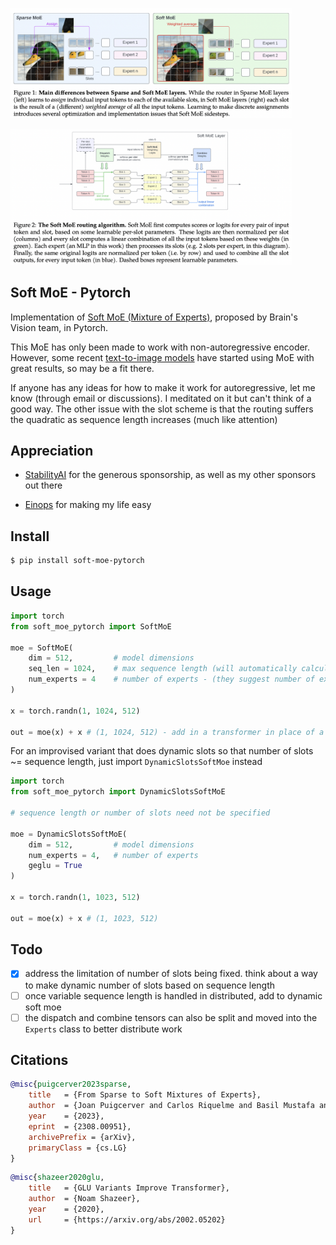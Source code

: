 <img src="./soft-moe.1.png" width="450px"></img>

<img src="./soft-moe.2.png" width="450px"></img>

## Soft MoE - Pytorch

Implementation of <a href="https://arxiv.org/abs/2308.00951">Soft MoE (Mixture of Experts)</a>, proposed by Brain's Vision team, in Pytorch.

This MoE has only been made to work with non-autoregressive encoder. However, some recent <a href="https://arxiv.org/abs/2305.18295">text-to-image models</a> have started using MoE with great results, so may be a fit there.

If anyone has any ideas for how to make it work for autoregressive, let me know (through email or discussions). I meditated on it but can't think of a good way. The other issue with the slot scheme is that the routing suffers the quadratic as sequence length increases (much like attention)

## Appreciation

- <a href="https://stability.ai/">StabilityAI</a> for the generous sponsorship, as well as my other sponsors out there

- <a href="https://github.com/arogozhnikov/einops">Einops</a> for making my life easy

## Install

```bash
$ pip install soft-moe-pytorch
```

## Usage

```python
import torch
from soft_moe_pytorch import SoftMoE

moe = SoftMoE(
    dim = 512,         # model dimensions
    seq_len = 1024,    # max sequence length (will automatically calculate number of slots as seq_len // num_experts) - you can also set num_slots directly
    num_experts = 4    # number of experts - (they suggest number of experts should be high enough that each of them get only 1 slot. wonder if that is the weakness of the paper?)
)

x = torch.randn(1, 1024, 512)

out = moe(x) + x # (1, 1024, 512) - add in a transformer in place of a feedforward at a certain layer (here showing the residual too)
```

For an improvised variant that does dynamic slots so that number of slots ~= sequence length, just import `DynamicSlotsSoftMoe` instead

```python
import torch
from soft_moe_pytorch import DynamicSlotsSoftMoE

# sequence length or number of slots need not be specified

moe = DynamicSlotsSoftMoE(
    dim = 512,         # model dimensions
    num_experts = 4,   # number of experts
    geglu = True
)

x = torch.randn(1, 1023, 512)

out = moe(x) + x # (1, 1023, 512)
```

## Todo

- [x] address the limitation of number of slots being fixed. think about a way to make dynamic number of slots based on sequence length
- [ ] once variable sequence length is handled in distributed, add to dynamic soft moe
- [ ] the dispatch and combine tensors can also be split and moved into the `Experts` class to better distribute work

## Citations

```bibtex
@misc{puigcerver2023sparse,
    title 	= {From Sparse to Soft Mixtures of Experts}, 
    author 	= {Joan Puigcerver and Carlos Riquelme and Basil Mustafa and Neil Houlsby},
    year 	= {2023},
    eprint 	= {2308.00951},
    archivePrefix = {arXiv},
    primaryClass = {cs.LG}
}
```

```bibtex
@misc{shazeer2020glu,
    title   = {GLU Variants Improve Transformer},
    author  = {Noam Shazeer},
    year    = {2020},
    url     = {https://arxiv.org/abs/2002.05202}
}
```

